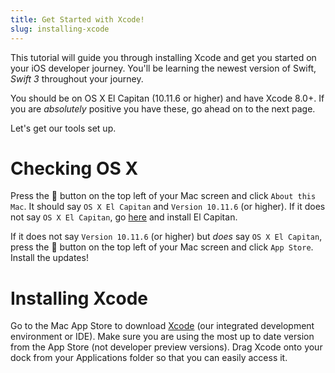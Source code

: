 ```yaml
---
title: Get Started with Xcode!
slug: installing-xcode
---
```


This tutorial will guide you through installing Xcode and get you started on your iOS developer journey. You'll be learning the newest version of Swift, _Swift 3_ throughout your journey.

You should be on OS X El Capitan (10.11.6 or higher) and have Xcode 8.0+. If you are *absolutely* positive you have these, go ahead on to the next page.

Let's get our tools set up.

# Checking OS X

Press the 🍎 button on the top left of your Mac screen and click `About this Mac`. It should say `OS X El Capitan` and `Version 10.11.6` (or higher). If it does not say `OS X El Capitan`, go [here](https://itunes.apple.com/us/app/os-x-el-capitan/id1018109117?mt=12) and install El Capitan.

If it does not say `Version 10.11.6` (or higher) but _does_ say `OS X El Capitan`, press the 🍎 button on the top left of your Mac screen and click `App Store`. Install the updates!

# Installing Xcode

Go to the Mac App Store to download [Xcode](https://itunes.apple.com/us/app/xcode/id497799835?mt=12) (our integrated development environment or IDE). Make sure you are using the most up to date version from the App Store (not developer preview versions). Drag Xcode onto your dock from your Applications folder so that you can easily access it.
